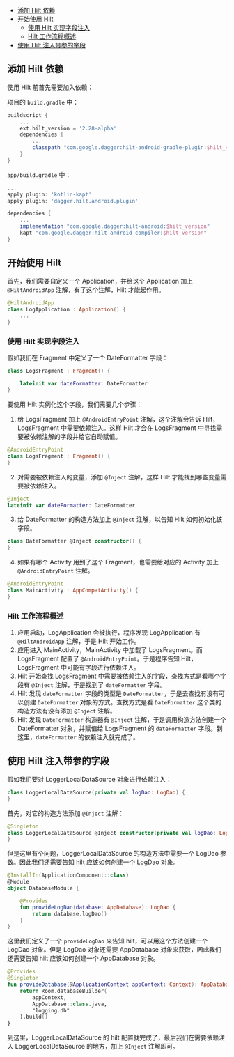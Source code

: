 <!-- TOC -->

- [添加 Hilt 依赖](#添加-hilt-依赖)
- [开始使用 Hilt](#开始使用-hilt)
  - [使用 Hilt 实现字段注入](#使用-hilt-实现字段注入)
  - [Hilt 工作流程概述](#hilt-工作流程概述)
- [使用 Hilt 注入带参的字段](#使用-hilt-注入带参的字段)

<!-- /TOC -->

## 添加 Hilt 依赖

使用 Hilt 前首先需要加入依赖：

项目的 `build.gradle` 中：

```gradle
buildscript {
    ...
    ext.hilt_version = '2.28-alpha'
    dependencies {
        ...
        classpath "com.google.dagger:hilt-android-gradle-plugin:$hilt_version"
    }
}
```

`app/build.gradle` 中：

```gradle
...
apply plugin: 'kotlin-kapt'
apply plugin: 'dagger.hilt.android.plugin'

dependencies {
    ...
    implementation "com.google.dagger:hilt-android:$hilt_version"
    kapt "com.google.dagger:hilt-android-compiler:$hilt_version"
}
```

## 开始使用 Hilt

首先，我们需要自定义一个 Application，并给这个 Application 加上 `@HiltAndroidApp` 注解，有了这个注解，Hilt 才能起作用。

```kotlin
@HiltAndroidApp
class LogApplication : Application() {
    ...
}
```

### 使用 Hilt 实现字段注入

假如我们在 Fragment 中定义了一个 DateFormatter 字段：

```kotlin
class LogsFragment : Fragment() {

    lateinit var dateFormatter: DateFormatter
}
```

要使用 Hilt 实例化这个字段，我们需要几个步骤：

1. 给 LogsFragment 加上 `@AndroidEntryPoint` 注解，这个注解会告诉 Hilt，LogsFragment 中需要依赖注入。这样 Hilt 才会在 LogsFragment 中寻找需要被依赖注解的字段并给它自动赋值。

```kotlin
@AndroidEntryPoint
class LogsFragment : Fragment() {
}
```

2. 对需要被依赖注入的变量，添加 `@Inject` 注解，这样 Hilt 才能找到哪些变量需要被依赖注入。

```kotlin
@Inject
lateinit var dateFormatter: DateFormatter
```

3. 给 DateFormatter 的构造方法加上 `@Inject` 注解，以告知 Hilt 如何初始化该字段。

```kotlin
class DateFormatter @Inject constructor() {
}
```

4. 如果有哪个 Activity 用到了这个 Fragment，也需要给对应的 Activity 加上 `@AndroidEntryPoint` 注解。

```kotlin
@AndroidEntryPoint
class MainActivity : AppCompatActivity() {
}
```

### Hilt 工作流程概述

1. 应用启动，LogApplication 会被执行，程序发现 LogApplication 有 `@HiltAndroidApp` 注解，于是 Hilt 开始工作。
2. 应用进入 MainActivity，MainActivity 中加载了 LogsFragment。而 LogsFragment 配置了 `@AndroidEntryPoint`。于是程序告知 Hilt，LogsFragment 中可能有字段进行依赖注入。
3. Hilt 开始查找 LogsFragment 中需要被依赖注入的字段，查找方式是看哪个字段有 `@Inject` 注解，于是找到了 `dateFormatter` 字段。
4. Hilt 发现 `dateFormatter` 字段的类型是 `DateFormatter`，于是去查找有没有可以创建 `DateFormatter` 对象的方式。查找方式是看 `DateFormatter` 这个类的构造方法有没有添加 `@Inject` 注解。
5. Hilt 发现 `DateFormatter` 构造器有 `@Inject` 注解，于是调用构造方法创建一个 DateFormatter 对象，并赋值给 LogsFragment 的 `dateFormatter` 字段。到这里，`dateFormatter` 的依赖注入就完成了。

## 使用 Hilt 注入带参的字段

假如我们要对 LoggerLocalDataSource 对象进行依赖注入：

```kotlin
class LoggerLocalDataSource(private val logDao: LogDao) {
}
```

首先，对它的构造方法添加 `@Inject` 注解：

```kotlin
@Singleton
class LoggerLocalDataSource @Inject constructor(private val logDao: LogDao) {
}
```

但是这里有个问题，LoggerLocalDataSource 的构造方法中需要一个 LogDao 参数。因此我们还需要告知 hilt 应该如何创建一个 LogDao 对象。

```kotlin
@InstallIn(ApplicationComponent::class)
@Module
object DatabaseModule {

    @Provides
    fun provideLogDao(database: AppDatabase): LogDao {
        return database.logDao()
    }
}
```

这里我们定义了一个 `provideLogDao` 来告知 hilt，可以用这个方法创建一个 LogDao 对象。但是 LogDao 对象还需要 AppDatabase 对象来获取，因此我们还需要告知 hilt 应该如何创建一个 AppDatabase 对象。

```kotlin
@Provides
@Singleton
fun provideDatabase(@ApplicationContext appContext: Context): AppDatabase {
    return Room.databaseBuilder(
        appContext,
        AppDatabase::class.java,
        "logging.db"
    ).build()
}
```

到这里，LoggerLocalDataSource 的 hilt 配置就完成了，最后我们在需要依赖注入 LoggerLocalDataSource 的地方，加上 `@Inject` 注解即可。